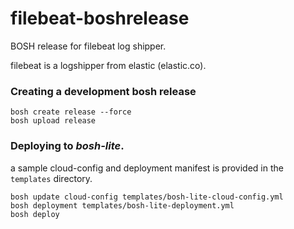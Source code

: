 # filebeat-boshrelease
BOSH release for filebeat log shipper.

filebeat is a logshipper from elastic (elastic.co).

### Creating a development bosh release
```
bosh create release --force
bosh upload release
```

### Deploying to *bosh-lite*.
a sample cloud-config and deployment manifest is provided in the `templates` directory.

```
bosh update cloud-config templates/bosh-lite-cloud-config.yml
bosh deployment templates/bosh-lite-deployment.yml
bosh deploy
```
